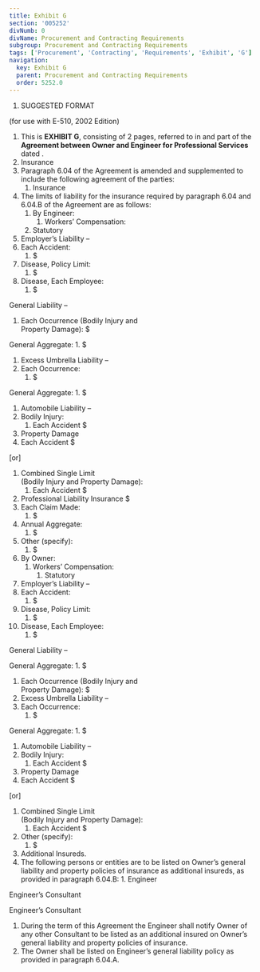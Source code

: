 ```yaml
---
title: Exhibit G
section: '005252'
divNumb: 0
divName: Procurement and Contracting Requirements
subgroup: Procurement and Contracting Requirements
tags: ['Procurement', 'Contracting', 'Requirements', 'Exhibit', 'G']
navigation:
  key: Exhibit G
  parent: Procurement and Contracting Requirements
  order: 5252.0
---
```


   1. SUGGESTED FORMAT

(for use with E-510, 2002 Edition)
   1. This is **EXHIBIT G**, consisting of 2 pages, referred to in and part of the **Agreement between Owner and Engineer for Professional Services** dated .
   1. Insurance
   1. Paragraph 6.04 of the Agreement is amended and supplemented to include the following agreement of the parties:
      1. Insurance
   1. The limits of liability for the insurance required by paragraph 6.04 and 6.04.B of the Agreement are as follows:
      1. By Engineer:
            1. Workers’ Compensation:
      1. Statutory
   1. Employer’s Liability – 
   1. Each Accident:
      1. $
   1. Disease, Policy Limit:
      1. $
   1. Disease, Each Employee:
      1. $

General
 Liability – 
   1. Each Occurrence (Bodily Injury and  
Property Damage): $

General
 Aggregate:
      1. $
   1. Excess Umbrella Liability – 
   1. Each Occurrence:
      1. $

General
 Aggregate:
      1. $
   1. Automobile Liability – 
   1. Bodily Injury:
      1. Each Accident $
   1. Property Damage
   1. Each Accident $

[or]
   1. Combined Single Limit  
(Bodily Injury and Property Damage):
      1. Each Accident $
   1. Professional Liability Insurance $
   1. Each Claim Made:
      1. $
   1. Annual Aggregate:
      1. $
   1. Other (specify):
      1. $  
   1. By Owner:
      1. Workers’ Compensation:
         1. Statutory
   1. Employer’s Liability – 
   1. Each Accident:
      1. $
   1. Disease, Policy Limit:
      1. $
   1. Disease, Each Employee:
      1. $

General
 Liability – 

General
 Aggregate:
      1. $
   1. Each Occurrence (Bodily Injury and  
Property Damage): $
   1. Excess Umbrella Liability – 
   1. Each Occurrence:
      1. $

General
 Aggregate:
      1. $
   1. Automobile Liability – 
   1. Bodily Injury:
      1. Each Accident $
   1. Property Damage
   1. Each Accident $

[or]
   1. Combined Single Limit  
(Bodily Injury and Property Damage):
      1. Each Accident $
   1. Other (specify):
      1. $  
   1. Additional Insureds.
   1. The following persons or entities are to be listed on Owner’s general liability and property policies of insurance as additional insureds, as provided in paragraph 6.04.B:
      1. 
Engineer

Engineer’s Consultant

Engineer’s Consultant
   1. During the term of this Agreement the Engineer shall notify Owner of any other Consultant to be listed as an additional insured on Owner’s general liability and property policies of insurance.
   1. The Owner shall be listed on Engineer’s general liability policy as provided in paragraph 6.04.A.

